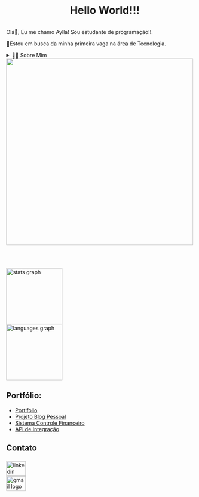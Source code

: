 <div id="user-content-toc">
  <ul align="center">
    <summary><h1 style="display: inline-block">Hello World!!!</h1></summary>
</div>



<p align="left">Olá👋, Eu me chamo Aylla! Sou estudante de programação!!.</p>
<p align="left"">🔭Estou em busca da minha primeira vaga na área de Tecnologia.</p>

<details align="left">
  <summary>👨‍💻 Sobre Mim </summary>

   - 💬Eu tenho 39 anos, sou uma desenvolvedora apaixonada por tecnologia e inovação, gosto de transformar ideias em soluções práticas. Tenho conhecimentos em SQL, Java, Javascript, Html, Css.
   - ⚡ Gosto de pintar, scrapbook e ler. \o/
</details>


<div align="left">
  <img src="https://user-images.githubusercontent.com/74038190/212750155-3ceddfbd-19d3-40a3-87af-8d329c8323c4.gif" width="500">
</div>

<br><br>

<div align="left">
  <img src="https://github-readme-stats.vercel.app/api?username=scaglia-aylla1&hide_title=false&hide_rank=false&show_icons=true&include_all_commits=true&count_private=true&disable_animations=false&theme=dracula&locale=en&hide_border=false&order=1" height="150" alt="stats graph"  />
  <br>
  <img src="https://github-readme-stats.vercel.app/api/top-langs?username=scaglia-aylla1&locale=en&hide_title=false&layout=compact&card_width=320&langs_count=5&theme=dracula&hide_border=false&order=2" height="150" alt="languages graph"  />
</div>

###
<!-- Portfolio -->
## Portfólio:
- [Portifolio](https://github.com/scaglia-aylla1/portifolio)
- [Projeto Blog Pessoal](https://github.com/scaglia-aylla1/blogpessoalreact)
- [Sistema Controle Financeiro](https://github.com/scaglia-aylla1/Controle-Financeiro)
- [API de Integração](https://github.com/scaglia-aylla1/apiintegrationsystem)

## Contato

###

<div align="left">
  <a href="https://www.linkedin.com/in/aylla-scaglia/" target="_blank">
    <img src="https://raw.githubusercontent.com/maurodesouza/profile-readme-generator/master/src/assets/icons/social/linkedin/default.svg" width="52" height="40" alt="linkedin logo"  />
  </a>
  <br>
  <a href="mailto:aylla@scaglia.com.br" target="_blank">
    <img src="https://raw.githubusercontent.com/maurodesouza/profile-readme-generator/master/src/assets/icons/social/gmail/default.svg" width="52" height="40" alt="gmail logo"  />
  </a>
</div>

###

<div align="left">
</div>

###


